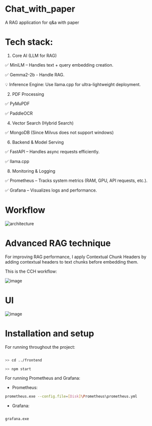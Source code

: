 # Chat_with_paper
A RAG application for q&amp;a with paper

# Tech stack:

1. Core AI (LLM for RAG)

✅ MiniLM – Handles text + query embedding creation.

✅ Gemma2-2b - Handle RAG.

💡 Inference Engine: Use llama.cpp for ultra-lightweight deployment.

2. PDF Processing
   
✅ PyMuPDF

✅ PaddleOCR

4. Vector Search (Hybrid Search)
   
✅ MongoDB (Since Milvus does not support windows)

6. Backend & Model Serving
   
✅ FastAPI – Handles async requests efficiently.

✅ llama.cpp

8. Monitoring & Logging
   
✅ Prometheus – Tracks system metrics (RAM, GPU, API requests, etc.).

✅ Grafana – Visualizes logs and performance.

# Workflow

![architecture](https://github.com/user-attachments/assets/b474ab4d-4d93-42ce-bba9-f02141c72fac)


# Advanced RAG technique

For improving RAG performance, I apply Contextual Chunk Headers by adding contextual headers to text chunks before embedding them. 

This is the CCH workflow:

![image](https://github.com/user-attachments/assets/1b256506-e7e0-4dcc-8017-16a4c7582057)

# UI

![image](https://github.com/user-attachments/assets/e4ea2e49-ba0d-4d68-ba34-71b70508917d)

# Installation and setup

For running throughout the project:

```bash

>> cd ../frontend

>> npm start

```

For running Prometheus and Grafana:

- Prometheus:
```bash
prometheus.exe --config.file=[Disk]\Prometheus\prometheus.yml
```

- Grafana:

```bash

grafana.exe

```


